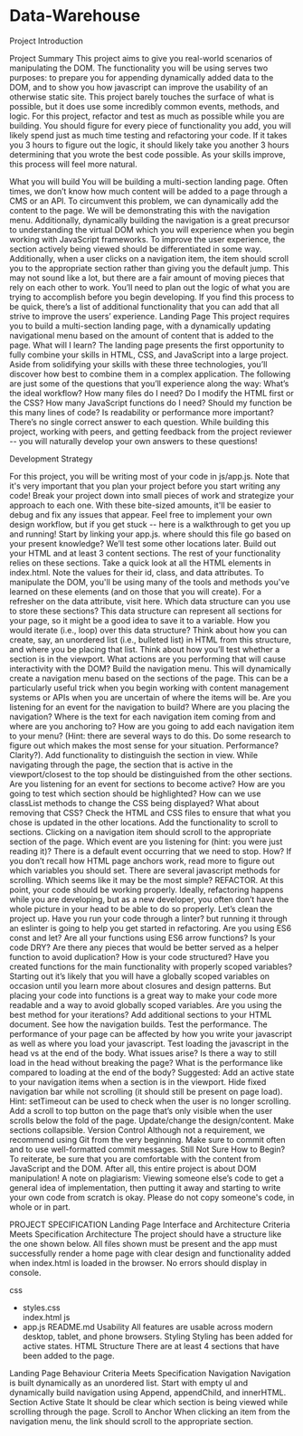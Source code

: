 # Data-Warehouse

Project Introduction

Project Summary
This project aims to give you real-world scenarios of manipulating the DOM. The functionality you will be using serves two purposes: to prepare you for appending dynamically added data to the DOM, and to show you how javascript can improve the usability of an otherwise static site. This project barely touches the surface of what is possible, but it does use some incredibly common events, methods, and logic.
For this project, refactor and test as much as possible while you are building. You should figure for every piece of functionality you add, you will likely spend just as much time testing and refactoring your code. If it takes you 3 hours to figure out the logic, it should likely take you another 3 hours determining that you wrote the best code possible. As your skills improve, this process will feel more natural. 
 
What you will build
You will be building a multi-section landing page. Often times, we don’t know how much content will be added to a page through a CMS or an API. To circumvent this problem, we can dynamically add the content to the page. We will be demonstrating this with the navigation menu. Additionally, dynamically building the navigation is a great precursor to understanding the virtual DOM which you will experience when you begin working with JavaScript frameworks.
To improve the user experience, the section actively being viewed should be differentiated in some way. Additionally, when a user clicks on a navigation item, the item should scroll you to the appropriate section rather than giving you the default jump.
This may not sound like a lot, but there are a fair amount of moving pieces that rely on each other to work. You’ll need to plan out the logic of what you are trying to accomplish before you begin developing. If you find this process to be quick, there’s a list of additional functionality that you can add that all strive to improve the users’ experience.
Landing Page
This project requires you to build a multi-section landing page, with a dynamically updating navigational menu based on the amount of content that is added to the page.
What will I learn?
The landing page presents the first opportunity to fully combine your skills in HTML, CSS, and JavaScript into a large project. Aside from solidifying your skills with these three technologies, you’ll discover how best to combine them in a complex application.
The following are just some of the questions that you’ll experience along the way:
What’s the ideal workflow?
How many files do I need?
Do I modify the HTML first or the CSS?
How many JavaScript functions do I need?
Should my function be this many lines of code?
Is readability or performance more important?
There’s no single correct answer to each question. While building this project, working with peers, and getting feedback from the project reviewer -- you will naturally develop your own answers to these questions!
 
 
 
 
Development Strategy

For this project, you will be writing most of your code in js/app.js. Note that it's very important that you plan your project before you start writing any code! Break your project down into small pieces of work and strategize your approach to each one. With these bite-sized amounts, it'll be easier to debug and fix any issues that appear.
Feel free to implement your own design workflow, but if you get stuck -- here is a walkthrough to get you up and running!
Start by linking your app.js. where should this file go based on your present knowledge? We’ll test some other locations later.
Build out your HTML and at least 3 content sections. The rest of your functionality relies on these sections.
Take a quick look at all the HTML elements in index.html. Note the values for their id, class, and data attributes. To manipulate the DOM, you'll be using many of the tools and methods you've learned on these elements (and on those that you will create).
For a refresher on the data attribute, visit here.
Which data structure can you use to store these sections? This data structure can represent all sections for your page, so it might be a good idea to save it to a variable.
How you would iterate (i.e., loop) over this data structure?
Think about how you can create, say, an unordered list (i.e., bulleted list) in HTML from this structure, and where you be placing that list.
Think about how you’ll test whether a section is in the viewport.
What actions are you performing that will cause interactivity with the DOM?
Build the navigation menu. This will dynamically create a navigation menu based on the sections of the page. This can be a particularly useful trick when you begin working with content management systems or APIs when you are uncertain of where the items will be.
Are you listening for an event for the navigation to build?
Where are you placing the navigation?
Where is the text for each navigation item coming from and where are you anchoring to?
How are you going to add each navigation item to your menu? (Hint: there are several ways to do this. Do some research to figure out which makes the most sense for your situation. Performance? Clarity?).
Add functionality to distinguish the section in view. While navigating through the page, the section that is active in the viewport/closest to the top should be distinguished from the other sections.
Are you listening for an event for sections to become active?
How are you going to test which section should be highlighted?
How can we use classList methods to change the CSS being displayed? What about removing that CSS?
Check the HTML and CSS files to ensure that what you chose is updated in the other locations.
Add the functionality to scroll to sections. Clicking on a navigation item should scroll to the appropriate section of the page.
Which event are you listening for (hint: you were just reading it)?
There is a default event occurring that we need to stop. How?
If you don’t recall how HTML page anchors work, read more to figure out which variables you should set.
There are several javascript methods for scrolling. Which seems like it may be the most simple?
REFACTOR. At this point, your code should be working properly. Ideally, refactoring happens while you are developing, but as a new developer, you often don’t have the whole picture in your head to be able to do so properly. Let’s clean the project up.
Have you run your code through a linter? but running it through an eslinter is going to help you get started in refactoring.
Are you using ES6 const and let?
Are all your functions using ES6 arrow functions?
Is your code DRY? Are there any pieces that would be better served as a helper function to avoid duplication?
How is your code structured? Have you created functions for the main functionality with properly scoped variables? Starting out it’s likely that you will have a globally scoped variables on occasion until you learn more about closures and design patterns. But placing your code into functions is a great way to make your code more readable and a way to avoid globally scoped variables.
Are you using the best method for your iterations?
Add additional sections to your HTML document. See how the navigation builds.
Test the performance. The performance of your page can be affected by how you write your javascript as well as where you load your javascript.
Test loading the javascript in the head vs at the end of the body. What issues arise? Is there a way to still load in the head without breaking the page? What is the performance like compared to loading at the end of the body?
Suggested:
Add an active state to your navigation items when a section is in the viewport.
Hide fixed navigation bar while not scrolling (it should still be present on page load).
Hint: setTimeout can be used to check when the user is no longer scrolling.
Add a scroll to top button on the page that’s only visible when the user scrolls below the fold of the page.
Update/change the design/content.
Make sections collapsible.
Version Control
Although not a requirement, we recommend using Git from the very beginning. Make sure to commit often and to use well-formatted commit messages.
Still Not Sure How to Begin?
To reiterate, be sure that you are comfortable with the content from JavaScript and the DOM. After all, this entire project is about DOM manipulation!
A note on plagiarism: Viewing someone else’s code to get a general idea of implementation, then putting it away and starting to write your own code from scratch is okay. Please do not copy someone's code, in whole or in part. 
 
 
PROJECT SPECIFICATION
Landing Page
Interface and Architecture
Criteria
Meets Specification
Architecture
The project should have a structure like the one shown below. All files shown must be present and the app must successfully render a home page with clear design and functionality added when index.html is loaded in the browser. No errors should display in console.

css
- styles.css    
index.html
js
- app.js
README.md
Usability
All features are usable across modern desktop, tablet, and phone browsers.
Styling
Styling has been added for active states.
HTML Structure
There are at least 4 sections that have been added to the page.

 
Landing Page Behaviour
Criteria
Meets Specification
Navigation
Navigation is built dynamically as an unordered list. Start with empty ul and dynamically build navigation using Append, appendChild, and innerHTML.
Section Active State
It should be clear which section is being viewed while scrolling through the page.
Scroll to Anchor
When clicking an item from the navigation menu, the link should scroll to the appropriate section.





 
 
 
 

